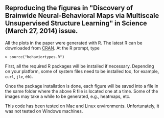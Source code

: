 ## Reproducing the figures in "Discovery of Brainwide Neural-Behavioral Maps via Multiscale Unsupervised Structure Learning" in Science (March 27, 2014) issue.
   
All the plots in the paper were generated with R.
The latest R can be downloaded from [CRAN](http://cran.us.r-project.org).
At the R prompt, type

```
> source("behaviortypes.R")
```

First, all the required R packages will be installed if
necessary. Depending on your platform, some of system files need to be
installed too, for example, `curl`, `jle`, etc.

Once the package installation is done, each figure will be saved into
a file in the same folder where the above R file is located one at a
time. Some of the images may take a while to be generated, e.g.,
heatmaps, etc.

This code has been tested on Mac and Linux
environments. Unfortunately, it was not tested on Windows machines.
